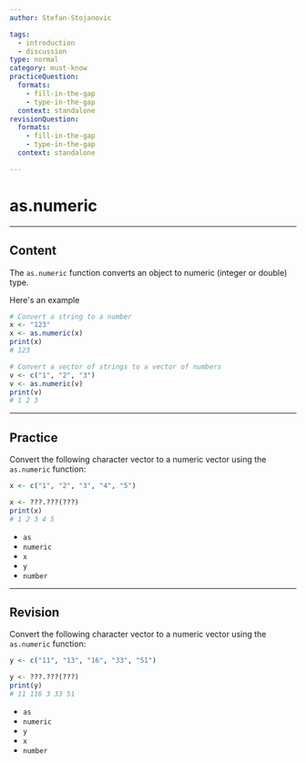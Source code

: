 ```yaml
---
author: Stefan-Stojanovic

tags:
  - introduction
  - discussion
type: normal
category: must-know
practiceQuestion:
  formats:
    - fill-in-the-gap
    - type-in-the-gap
  context: standalone
revisionQuestion:
  formats:
    - fill-in-the-gap
    - type-in-the-gap
  context: standalone

---
```


# as.numeric

---

## Content

The `as.numeric` function converts an object to numeric (integer or double) type.

Here's an example
```r
# Convert a string to a number
x <- "123"
x <- as.numeric(x)
print(x)  
# 123

# Convert a vector of strings to a vector of numbers
v <- c("1", "2", "3")
v <- as.numeric(v)
print(v)  
# 1 2 3
```


---
## Practice

Convert the following character vector to a numeric vector using the `as.numeric` function:

```r
x <- c("1", "2", "3", "4", "5")

x <- ???.???(???)
print(x) 
# 1 2 3 4 5
```

- `as`
- `numeric`
- `x`
- `y`
- `number`

---
## Revision

Convert the following character vector to a numeric vector using the `as.numeric` function:

```r
y <- c("11", "13", "16", "33", "51")

y <- ???.???(???)
print(y) 
# 11 116 3 33 51
```

- `as`
- `numeric`
- `y`
- `x`
- `number`